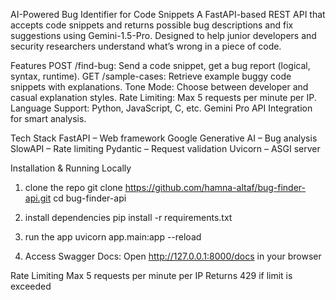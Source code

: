 AI-Powered Bug Identifier for Code Snippets
A FastAPI-based REST API that accepts code snippets and returns possible bug descriptions and fix suggestions using Gemini-1.5-Pro. Designed to help junior developers and security researchers understand what’s wrong in a piece of code.

Features
POST /find-bug: Send a code snippet, get a bug report (logical, syntax, runtime).
GET /sample-cases: Retrieve example buggy code snippets with explanations.
Tone Mode: Choose between developer and casual explanation styles.
Rate Limiting: Max 5 requests per minute per IP.
Language Support: Python, JavaScript, C, etc.
Gemini Pro API Integration for smart analysis.

Tech Stack
FastAPI – Web framework
Google Generative AI – Bug analysis
SlowAPI – Rate limiting
Pydantic – Request validation
Uvicorn – ASGI server

Installation & Running Locally
1. clone the repo
  git clone https://github.com/hamna-altaf/bug-finder-api.git
  cd bug-finder-api

2. install dependencies
   pip install -r requirements.txt
   
3. run the app
   uvicorn app.main:app --reload

4. Access Swagger Docs:
   Open http://127.0.0.1:8000/docs in your browser


Rate Limiting
Max 5 requests per minute per IP
Returns 429 if limit is exceeded


